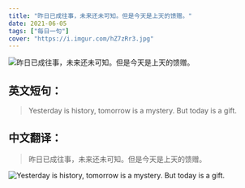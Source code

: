 ```yaml
---
title: "昨日已成往事，未来还未可知。但是今天是上天的馈赠。"
date: 2021-06-05
tags: ["每日一句"]
cover: "https://i.imgur.com/hZ7zRr3.jpg"
---
```


![昨日已成往事，未来还未可知。但是今天是上天的馈赠。](https://i.imgur.com/biKMVad.jpg)

## 英文短句：
> Yesterday is history, tomorrow is a mystery. But today is a gift.

<!--more-->

## 中文翻译：
> 昨日已成往事，未来还未可知。但是今天是上天的馈赠。

![Yesterday is history, tomorrow is a mystery. But today is a gift.](https://i.imgur.com/ow4STCN.jpg)

